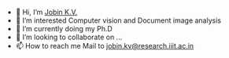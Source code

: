 - 👋 Hi, I’m [Jobin K.V.](https://jobinkv.github.io/)
- 👀 I’m interested Computer vision and Document image analysis
- 🌱 I’m currently doing my Ph.D
- 💞️ I’m looking to collaborate on ...
- 📫 How to reach me Mail to jobin.kv@research.iiit.ac.in

<!---
jobinkv/jobinkv is a ✨ special ✨ repository because its `README.md` (this file) appears on your GitHub profile.
You can click the Preview link to take a look at your changes.
--->

